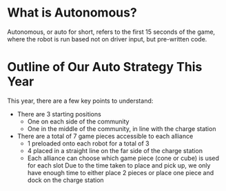 # What is Autonomous? 
Autonomous, or auto for short, refers to the first 15 seconds 
of the game, where the robot is run based not on driver input, but pre-written code.

# Outline of Our Auto Strategy This Year

This year, there are a few key points to understand:
- There are 3 starting positions
    - One on each side of the community
    - One in the middle of the community, in line with the charge station
- There are a total of 7 game pieces accessible to each alliance
    - 1 preloaded onto each robot for a total of 3
    - 4 placed in a straight line on the far side of the charge station
    - Each alliance can choose which game piece (cone or cube) is used for each slot
Due to the time taken to place and pick up, we only have enough time 
to either place 2 pieces or place one piece and dock on the charge station
